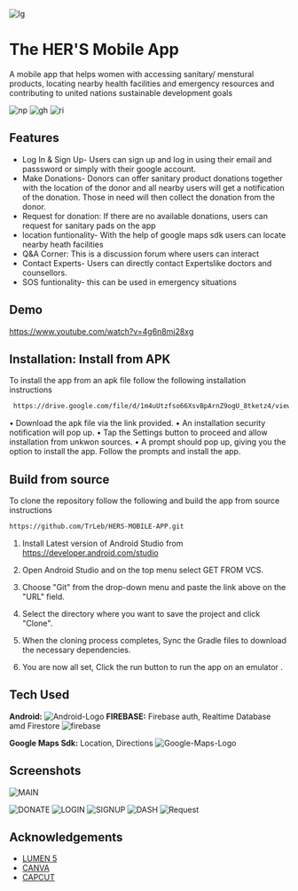 
![lg](https://user-images.githubusercontent.com/79217842/229857061-1d362fe8-31ff-4f6e-8965-1cfc8cfffe82.png)


# The HER'S Mobile App

A mobile app that helps women with accessing sanitary/ menstural products, locating nearby health facilities and emergency resources and contributing to united nations sustainable development goals 

![np](https://user-images.githubusercontent.com/79217842/229858489-2ccd13fe-fc1b-46ba-88c4-75ea9ea2cf4b.PNG)
![gh](https://user-images.githubusercontent.com/79217842/229858519-ae878656-5ef5-4aea-8720-25331922655c.PNG)
![ri](https://user-images.githubusercontent.com/79217842/229858506-f8c9df15-4f44-4b4c-b3d1-4eb39dc6fc9c.PNG)





## Features

- Log In & Sign Up- Users can sign up and log in using their email and passsword or simply with their google account.
- Make Donations- Donors can offer sanitary product donations together with the location of the donor and all nearby users will get a notification of the donation. Those in need will then collect the donation from the donor. 
- Request for donation: If there are no available donations, users can request for sanitary pads on the app 
- location funtionality- With the help of google maps sdk users can locate nearby heath facilities 
- Q&A Corner: This is a discussion forum where users can interact
- Contact Experts- Users can directly contact Expertslike doctors and counsellors.  
- SOS funtionality- this can be used in emergency situations 

## Demo

https://www.youtube.com/watch?v=4g6n8mj28xg

## Installation: Install from APK 

To install the app from an apk file follow the following installation instructions

```bash
 https://drive.google.com/file/d/1m4uUtzfso66XsvBpArnZ9ogU_8tketz4/view?usp=share_link
```

•	Download the apk file via the link provided.
•	An installation security notification will pop up.
•	Tap the Settings button to proceed and allow installation from unkwon sources.
•	A prompt should pop up, giving you the option to install the app. Follow the prompts and  install the app.

## Build from source  

To clone the repository follow the following and build the app from source instructions

```bash
https://github.com/TrLeb/HERS-MOBILE-APP.git
```

1.	Install Latest version of Android Studio from https://developer.android.com/studio

2.	Open Android Studio and on the top menu select GET FROM VCS.
3.	Choose "Git" from the drop-down menu and paste the link above on the "URL" field.
5.	Select the directory where you want to save the project and click "Clone".
6.	 When the cloning process completes, Sync the Gradle files to download the necessary dependencies.
9.	You are now all set, Click the run button to run the app on an emulator .


## Tech Used

**Android:** 
![Android-Logo](https://user-images.githubusercontent.com/79217842/229869292-2f620545-9c82-49b6-9a70-c736f268b0a5.png)
**FIREBASE:** Firebase auth, Realtime Database amd  Firestore
![firebase](https://user-images.githubusercontent.com/79217842/229869593-9fa59077-bfd8-41c4-a2c1-654603cc2307.png)

**Google Maps Sdk:** Location, Directions
![Google-Maps-Logo](https://user-images.githubusercontent.com/79217842/229870325-cf9a5de6-f6ce-40f5-9e75-f92e7346c746.png)

## Screenshots

![MAIN](https://user-images.githubusercontent.com/79217842/229854909-c256ce43-1ae2-4242-9f0d-802190d21b00.PNG)

![DONATE](https://user-images.githubusercontent.com/79217842/229855368-f61fc6d3-37d4-4f16-bb7e-14ccd492b223.PNG)
![LOGIN](https://user-images.githubusercontent.com/79217842/229855409-db2390a9-2642-4e8b-86ea-d664c2c33aaa.PNG)
![SIGNUP](https://user-images.githubusercontent.com/79217842/229855516-e4321a01-ccb5-44b5-8841-f45ec6a14001.PNG)
![DASH](https://user-images.githubusercontent.com/79217842/229855527-aed66fb0-1bc9-4f4b-9a45-6acaf5f6676d.PNG)
![Request](https://user-images.githubusercontent.com/79217842/229855542-94581235-8d47-4e4c-8043-ba3cf2abf926.PNG)

## Acknowledgements

 - [LUMEN 5](https://lumen5.com/)
 - [CANVA](https://canva.com/)
 - [CAPCUT](https://capcut.com/)

